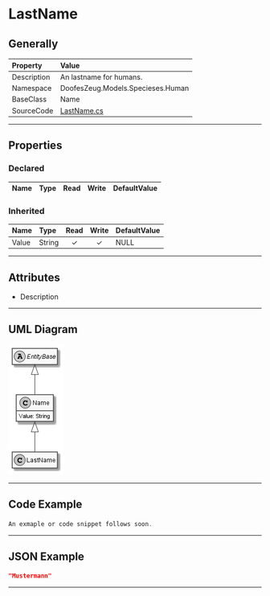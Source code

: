 ﻿# LastName

## Generally

|Property|Value|
|:-|:-|
|Description|An lastname for humans.|
|Namespace|DoofesZeug.Models.Specieses.Human|
|BaseClass|Name|
|SourceCode|[LastName.cs](../../../../DoofesZeug.Library/Src/Models/Specieses/Human/LastName.cs)|

---

## Properties

### Declared

|Name|Type|Read|Write|DefaultValue|
|:---|:---|:--:|:---:|:-----------|

### Inherited

|Name|Type|Read|Write|DefaultValue|
|:---|:---|:--:|:---:|:-----------|
|Value|String|&#x2713;|&#x2713;|NULL|

---

## Attributes

- Description

---

## UML Diagram

![LastName.png](./LastName.png "LastName")

---

## Code Example

```cs
An exmaple or code snippet follows soon.
```

---

## JSON Example

```json
"Mustermann"
```

---

